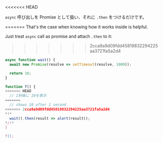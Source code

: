 
<<<<<<< HEAD

`async` 呼び出しを Promise として扱い、それに `.then` をつけるだけです。

=======
That's the case when knowing how it works inside is helpful.

Just treat `async` call as promise and attach `.then` to it:
>>>>>>> 2cca9a9d09fdd45819832294225aa3721fa5a2d4
```js run
async function wait() {
  await new Promise(resolve => setTimeout(resolve, 1000));

  return 10;
}

function f() {
<<<<<<< HEAD
  // 1秒後に 10を表示
=======
  // shows 10 after 1 second
>>>>>>> 2cca9a9d09fdd45819832294225aa3721fa5a2d4
*!*
  wait().then(result => alert(result));
*/!*
}

f();
```
